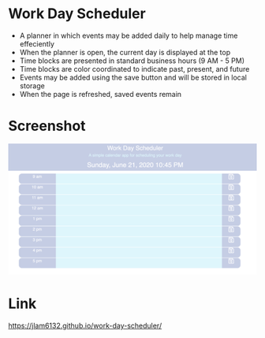# Work Day Scheduler
* A planner in which events may be added daily to help manage time effeciently
* When the planner is open, the current day is displayed at the top
* Time blocks are presented in standard business hours (9 AM - 5 PM)
* Time blocks are color coordinated to indicate past, present, and future
* Events may be added using the save button and will be stored in local storage
* When the page is refreshed, saved events remain

# Screenshot
![Image of My Password Generator](/images/my-work-day-scheduler.png)

# Link 
https://jlam6132.github.io/work-day-scheduler/

